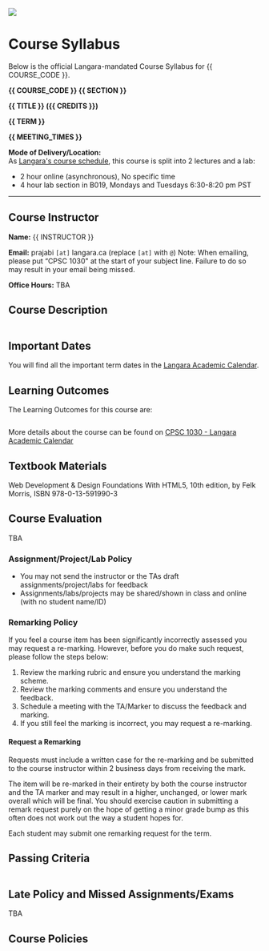 ![](../images/header.jpg)

<!-- ![](../images/UBCO_CMPS_header.jpg) -->

# Course Syllabus

Below is the official Langara-mandated Course Syllabus for {{ COURSE_CODE }}.
<!-- Elements of this document are **fixed** and unchanging. -->

**{{ COURSE_CODE }} {{ SECTION }}**

**{{ TITLE }} ({{ CREDITS }})**

**{{ TERM }}**

**{{ MEETING_TIMES }}**

**Mode of Delivery/Location:**  
As [Langara's course schedule](https://swing.langara.bc.ca/prod/hzgkfcls.P_GetCrseBySubj?term=202410&subj=CPSC), this course is split into 2 lectures and a lab:

- 2 hour online (asynchronous), No specific time
- 4 hour lab section in B019, Mondays and Tuesdays 6:30-8:20 pm PST

---
## Course Instructor

**Name:** {{ INSTRUCTOR }}

**Email:** prajabi `[at]` langara.ca (replace `[at]` with `@`)
Note: When emailing, please put “CPSC 1030" at the start of your subject line. Failure to do so may result in your email being missed.

**Office Hours:** TBA

<!-- 12:30 - 13:30pm on Saturdays - [Book a session](https://calendly.com/parsa-rajabi/cpsc-2350-office-hour) beforehand  -->

<!-- **Phone:** {{ PHONE }} -->

<!-- **Mode of Delivery:** Online (All course activities and assessments, including the Final Exam, will be conducted Online.) -->


## Course Description

```{include} syllabus_bits/calendar_entry.md
```

## Important Dates

You will find all the important term dates in the [Langara Academic Calendar](https://langara.ca/registration-and-records/important-dates/).

## Learning Outcomes

The Learning Outcomes for this course are:

```{include} syllabus_bits/course_LOs.md
```

More details about the course can be found on [CPSC 1030 - Langara Academic Calendar](https://langara.ca/programs-and-courses/courses/CPSC/1030.html)

## Textbook Materials

Web Development & Design Foundations With HTML5, 10th edition, by Felk Morris, ISBN 978-0-13-591990-3

## Course Evaluation

TBA

<!-- ```{include} syllabus_bits/grading_practices_detailed.md
``` -->

<!-- ![Grade Letters](../images/grade_letters.png) -->

### Assignment/Project/Lab Policy

- You may not send the instructor or the TAs draft assignments/project/labs for feedback
- Assignments/labs/projects may be shared/shown in class and online (with no student name/ID)

### Remarking Policy

If you feel a course item has been significantly incorrectly assessed you may request a re-marking. However, before you do make such request, please follow the steps below:

1. Review the marking rubric and ensure you understand the marking scheme.
2. Review the marking comments and ensure you understand the feedback.
3. Schedule a meeting with the TA/Marker to discuss the feedback and marking.
4. If you still feel the marking is incorrect, you may request a re-marking.

#### Request a Remarking

Requests must include a written case for the re-marking and be submitted to the course instructor within 2 business days from receiving the mark.

The item will be re-marked in their entirety by both the course instructor and the TA marker and may result in a higher, unchanged, or lower mark overall which will be final. You should exercise caution in submitting a remark request purely on the hope of getting a minor grade bump as this often does not work out the way a student hopes for.

Each student may submit one remarking request for the term.

## Passing Criteria

```{include} syllabus_bits/passing_requirement.md
```

## Late Policy and Missed Assignments/Exams

TBA

<!-- Assignments can be submitted up to 48 hours after the due date with 10% late penalty for every 24 hours. No submissions will be accepted after 48 hours. 
Missed project deadlines (reports, presentations, etc.), quizzes and exams will be given a score of 0 unless prior arrangements are made with the course instructor. -->

<!-- ## Tentative Course Schedule

```{include} syllabus_bits/schedule_topics.md
``` -->

## Course Policies

```{include} syllabus_bits/policies.md
```